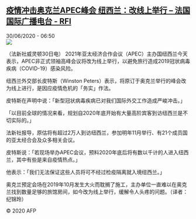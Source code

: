 <!--1593500065000-->
[疫情冲击奥克兰APEC峰会 纽西兰：改线上举行 – 法国国际广播电台 - RFI](http://www.rfi.fr//cn/contenu/20200630-%E7%96%AB%E6%83%85%E5%86%B2%E5%87%BB%E5%A5%A5%E5%85%8B%E5%85%B0apec%E5%B3%B0%E4%BC%9A-%E7%BA%BD%E8%A5%BF%E5%85%B0%E6%94%B9%E7%BA%BF%E4%B8%8A%E4%B8%BE%E8%A1%8C)
------

<div>30/06/2020 - 06:50</div><img src="https://s.rfi.fr/media/display/91a06ab8-ba90-11ea-9568-005056bff430/w:310/p:16x9/int0005b.200630125002.jpg"><div class="t-content__body u-clearfix"><div class="m-interstitial"></div><p>（法新社威灵顿30日电）    2021年亚太经济合作会议（APEC）主办国纽西兰今天表示，APEC非正式领袖高峰会议将改为线上举行，以避免旅行造成2019冠状病毒疾病（COVID-19）感染风险。</p><p>    纽西兰外交部长皮特斯（Winston Peters）表示，将原订于奥克兰举行的峰会改为线上进行，是因应疫情危机的「务实」作法。</p><p>    皮特斯在声明中说：「新型冠状病毒疾病已对我们国际外交工作造成严峻冲击。」</p><p>    「以目前全球的情况来看，规划自2020年底开始有大量高阶宾客到访纽西兰是不切实际的。」</p><p>    法新社报导，原估将有超过2万人到访纽西兰，参加明年11月举行、有21个成员国的亚太经合会及众多相关会议。</p><p>    皮特斯说：「若现场举办APEC会议，预料2020年底后将有数以千计的人进入纽西兰，其中有些是来自疫情热点。」</p><p>    他表示：「我们无法保证这些人员将可不经过检疫隔离就入境纽西兰。」</p><p>    奥克兰预定会场在2019年10月发生大火而耽搁了施工，主办单位一直难以在奥克兰找到数量足够的旅馆房间，如今改为线上举行，缓解令人头疼的问题。（译者：纪锦玲）</p><p class="t-copyright">© 2020 AFP</p>        </div>
